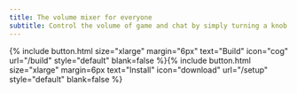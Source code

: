 ```yaml
---
title: The volume mixer for everyone
subtitle: Control the volume of game and chat by simply turning a knob.
---
```


{% include button.html size="xlarge" margin="6px" text="Build" icon="cog" url="/build" style="default" blank=false %}{% include button.html size="xlarge" margin=6px text="Install" icon="download" url="/setup" style="default" blank=false %}